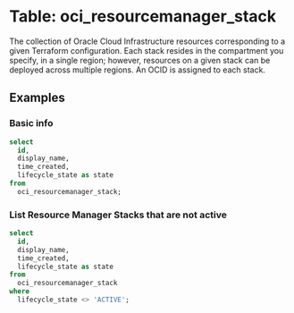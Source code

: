 # Table: oci_resourcemanager_stack

The collection of Oracle Cloud Infrastructure resources corresponding to a given Terraform configuration. Each stack resides in the compartment you specify, in a single region; however, resources on a given stack can be deployed across multiple regions. An OCID is assigned to each stack.

## Examples

### Basic info

```sql
select
  id,
  display_name,
  time_created,
  lifecycle_state as state
from
  oci_resourcemanager_stack;
```

### List Resource Manager Stacks that are not active

```sql
select
  id,
  display_name,
  time_created,
  lifecycle_state as state
from
  oci_resourcemanager_stack
where
  lifecycle_state <> 'ACTIVE';
```